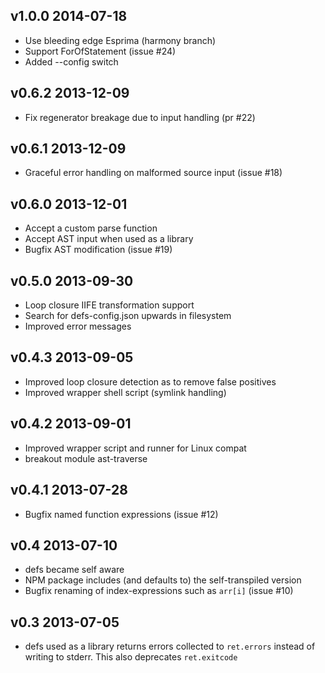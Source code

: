 ## v1.0.0 2014-07-18
 * Use bleeding edge Esprima (harmony branch)
 * Support ForOfStatement (issue #24)
 * Added --config switch

## v0.6.2 2013-12-09
 * Fix regenerator breakage due to input handling (pr #22)

## v0.6.1 2013-12-09
 * Graceful error handling on malformed source input (issue #18)

## v0.6.0 2013-12-01
 * Accept a custom parse function
 * Accept AST input when used as a library
 * Bugfix AST modification (issue #19)

## v0.5.0 2013-09-30
 * Loop closure IIFE transformation support
 * Search for defs-config.json upwards in filesystem
 * Improved error messages

## v0.4.3 2013-09-05
 * Improved loop closure detection as to remove false positives
 * Improved wrapper shell script (symlink handling)

## v0.4.2 2013-09-01
 * Improved wrapper script and runner for Linux compat
 * breakout module ast-traverse

## v0.4.1 2013-07-28
 * Bugfix named function expressions (issue #12)

## v0.4 2013-07-10
 * defs became self aware
 * NPM package includes (and defaults to) the self-transpiled version
 * Bugfix renaming of index-expressions such as `arr[i]` (issue #10)

## v0.3 2013-07-05
 * defs used as a library returns errors collected to `ret.errors` instead
   of writing to stderr. This also deprecates `ret.exitcode`
